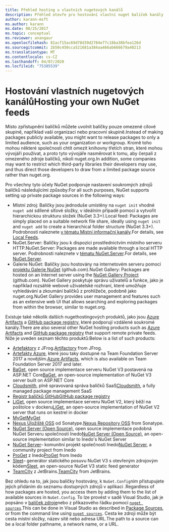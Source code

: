 ```yaml
---
title: Přehled hosting u vlastních nugetových kanálů
description: Přehled otevře pro hostování vlastní nuget balíček kanály nebo galerie místně nebo vzdáleně.
author: karann-msft
ms.author: karann
ms.date: 08/25/2017
ms.topic: conceptual
ms.reviewer: anangaur
ms.openlocfilehash: 81acf15ac69d78d39d2784e77c18ba38bfea126d
ms.sourcegitcommit: 2b50c450cca521681a384aa466ab666679a40213
ms.translationtype: MT
ms.contentlocale: cs-CZ
ms.lasthandoff: 04/07/2020
ms.locfileid: "75385539"
---
```

# <a name="hosting-your-own-nuget-feeds"></a><span data-ttu-id="72607-103">Hostování vlastních nugetových kanálů</span><span class="sxs-lookup"><span data-stu-id="72607-103">Hosting your own NuGet feeds</span></span>

<span data-ttu-id="72607-104">Místo zpřístupnění balíčků můžete uvolnit balíčky pouze omezené cílové skupině, například vaší organizaci nebo pracovní skupině.</span><span class="sxs-lookup"><span data-stu-id="72607-104">Instead of making packages publicly available, you might want to release packages to only a limited audience, such as your organization or workgroup.</span></span> <span data-ttu-id="72607-105">Kromě toho mohou některé společnosti chtít omezit knihovny třetích stran, které mohou vývojáři používat, a proto tyto vývojáře nasměrovat k tomu, aby čerpali z omezeného zdroje balíčků, nikoli nuget.org.</span><span class="sxs-lookup"><span data-stu-id="72607-105">In addition, some companies may want to restrict which third-party libraries their developers may use, and thus direct those developers to draw from a limited package source rather than nuget.org.</span></span>

<span data-ttu-id="72607-106">Pro všechny tyto účely NuGet podporuje nastavení soukromých zdrojů balíčků následujícími způsoby:</span><span class="sxs-lookup"><span data-stu-id="72607-106">For all such purposes, NuGet supports setting up private package sources in the following ways:</span></span>

- <span data-ttu-id="72607-107">Místní zdroj: Balíčky jsou jednoduše umístěny na `nuget init` vhodné `nuget add` sdílené síťové složky, v ideálním případě pomocí a vytvořit hierarchickou strukturu složek (NuGet 3.3+).</span><span class="sxs-lookup"><span data-stu-id="72607-107">Local feed: Packages are simply placed on a suitable network file share, ideally using `nuget init` and `nuget add` to create a hierarchical folder structure (NuGet 3.3+).</span></span> <span data-ttu-id="72607-108">Podrobnosti naleznete [v tématu Místní informační kanály](../hosting-packages/local-feeds.md).</span><span class="sxs-lookup"><span data-stu-id="72607-108">For details, see [Local Feeds](../hosting-packages/local-feeds.md).</span></span>
- <span data-ttu-id="72607-109">NuGet.Server: Balíčky jsou k dispozici prostřednictvím místního serveru HTTP.</span><span class="sxs-lookup"><span data-stu-id="72607-109">NuGet.Server: Packages are made available through a local HTTP server.</span></span> <span data-ttu-id="72607-110">Podrobnosti naleznete v [tématu NuGet.Server](../hosting-packages/nuget-server.md).</span><span class="sxs-lookup"><span data-stu-id="72607-110">For details, see [NuGet.Server](../hosting-packages/nuget-server.md).</span></span>
- <span data-ttu-id="72607-111">Galerie NuGet: Balíčky jsou hostovány na internetovém serveru pomocí [projektu Galerie NuGet](https://github.com/NuGet/NuGetGallery#build-and-run-the-gallery-in-arbitrary-number-easy-steps) (github.com).</span><span class="sxs-lookup"><span data-stu-id="72607-111">NuGet Gallery: Packages are hosted on an Internet server using the [NuGet Gallery Project](https://github.com/NuGet/NuGetGallery#build-and-run-the-gallery-in-arbitrary-number-easy-steps) (github.com).</span></span> <span data-ttu-id="72607-112">NuGet Gallery poskytuje správu uživatelů a funkce, jako je například rozsáhlé webové uživatelské rozhraní, které umožňuje vyhledávání a zkoumání balíčků z prohlížeče, podobně jako nuget.org.</span><span class="sxs-lookup"><span data-stu-id="72607-112">NuGet Gallery provides user management and features such as an extensive web UI that allows searching and exploring packages from within the browser, similar to nuget.org.</span></span>

<span data-ttu-id="72607-113">Existuje také několik dalších nugethostingových produktů, jako jsou [Azure Artifacts](https://www.visualstudio.com/docs/package/nuget/publish) a [GitHub package registry,](https://help.github.com/articles/configuring-nuget-for-use-with-github-package-registry) které podporují vzdálené soukromé kanály.</span><span class="sxs-lookup"><span data-stu-id="72607-113">There are also several other NuGet hosting products such as [Azure Artifacts](https://www.visualstudio.com/docs/package/nuget/publish) and [GitHub package registry](https://help.github.com/articles/configuring-nuget-for-use-with-github-package-registry) that support remote private feeds.</span></span> <span data-ttu-id="72607-114">Níže je uveden seznam těchto produktů:</span><span class="sxs-lookup"><span data-stu-id="72607-114">Below is a list of such products:</span></span>

- <span data-ttu-id="72607-115">[Artefaktory](https://www.jfrog.com/artifactory/) z JFrog.</span><span class="sxs-lookup"><span data-stu-id="72607-115">[Artifactory](https://www.jfrog.com/artifactory/) from JFrog.</span></span>
- <span data-ttu-id="72607-116">[Artefakty Azure](https://www.visualstudio.com/docs/package/nuget/publish), které jsou taky dostupné na Team Foundation Server 2017 a novějším.</span><span class="sxs-lookup"><span data-stu-id="72607-116">[Azure Artifacts](https://www.visualstudio.com/docs/package/nuget/publish), which is also available on Team Foundation Server 2017 and later.</span></span>
- <span data-ttu-id="72607-117">[BaGet](https://github.com/loic-sharma/BaGet), open source implementace serveru NuGet V3 postavená na ASP.NET Core</span><span class="sxs-lookup"><span data-stu-id="72607-117">[BaGet](https://github.com/loic-sharma/BaGet), an open-source implementation of NuGet V3 server built on ASP.NET Core</span></span>
- <span data-ttu-id="72607-118">[Cloudsmith](https://cloudsmith.io/l/nuget-feed/), plně spravovaná správa balíčků SaaS</span><span class="sxs-lookup"><span data-stu-id="72607-118">[Cloudsmith](https://cloudsmith.io/l/nuget-feed/), a fully managed package management SaaS</span></span>
- [<span data-ttu-id="72607-119">Registr balíčků GitHub</span><span class="sxs-lookup"><span data-stu-id="72607-119">GitHub package registry</span></span>](https://help.github.com/articles/configuring-nuget-for-use-with-github-package-registry)
- <span data-ttu-id="72607-120">[LiGet](https://github.com/ai-traders/liget), open source implementace serveru NuGet V2, který běží na poštolce v dockeru</span><span class="sxs-lookup"><span data-stu-id="72607-120">[LiGet](https://github.com/ai-traders/liget), an open-source implementation of NuGet V2 server that runs on kestrel in docker</span></span>
- [<span data-ttu-id="72607-121">MyGet</span><span class="sxs-lookup"><span data-stu-id="72607-121">MyGet</span></span>](https://myget.org)
- <span data-ttu-id="72607-122">[Nexus Úložiště OSS](https://www.sonatype.com/nexus-repository-oss) od Sonatype.</span><span class="sxs-lookup"><span data-stu-id="72607-122">[Nexus Repository OSS](https://www.sonatype.com/nexus-repository-oss) from Sonatype.</span></span>
- <span data-ttu-id="72607-123">[NuGet Server (Open Source)](https://github.com/svenkle/nuget-server), open source implementace podobná NuGet Serveru společnosti Inedo</span><span class="sxs-lookup"><span data-stu-id="72607-123">[NuGet Server (Open Source)](https://github.com/svenkle/nuget-server), an open-source implementation similar to Inedo's NuGet Server</span></span>
- <span data-ttu-id="72607-124">[NuGet Server](http://nugetserver.net/)– komunitní projekt společnosti Inedo</span><span class="sxs-lookup"><span data-stu-id="72607-124">[NuGet Server](http://nugetserver.net/), a community project from Inedo</span></span>
- <span data-ttu-id="72607-125">[ProGet](https://inedo.com/proget) z Inedo</span><span class="sxs-lookup"><span data-stu-id="72607-125">[ProGet](https://inedo.com/proget) from Inedo</span></span>
- <span data-ttu-id="72607-126">[Sleet](https://github.com/emgarten/sleet)– generátor statického posuvu NuGet V3 s otevřeným zdrojovým kódem</span><span class="sxs-lookup"><span data-stu-id="72607-126">[Sleet](https://github.com/emgarten/sleet), an open-source NuGet V3 static feed generator</span></span>
- <span data-ttu-id="72607-127">[TeamCity](https://www.jetbrains.com/teamcity/) z JetBrains.</span><span class="sxs-lookup"><span data-stu-id="72607-127">[TeamCity](https://www.jetbrains.com/teamcity/) from JetBrains.</span></span>

<span data-ttu-id="72607-128">Bez ohledu na to, jak jsou balíčky hostovány, k `NuGet.Config`nim přistupujete jejich přidáním do seznamu dostupných zdrojů v aplikaci .</span><span class="sxs-lookup"><span data-stu-id="72607-128">Regardless of how packages are hosted, you access them by adding them to the list of available sources in `NuGet.Config`.</span></span> <span data-ttu-id="72607-129">To lze provést v sadě Visual Studio, jak je popsáno v [balíček zdroje](../consume-packages/install-use-packages-visual-studio.md#package-sources)nebo z příkazového řádku pomocí [`nuget sources`](../reference/cli-reference/cli-ref-sources.md).</span><span class="sxs-lookup"><span data-stu-id="72607-129">This can be done in Visual Studio as described in [Package Sources](../consume-packages/install-use-packages-visual-studio.md#package-sources), or from the command line using [`nuget sources`](../reference/cli-reference/cli-ref-sources.md).</span></span> <span data-ttu-id="72607-130">Cesta ke zdroji může být cesta místní složky, název sítě nebo adresa URL.</span><span class="sxs-lookup"><span data-stu-id="72607-130">The path to a source can be a local folder pathname, a network name, or a URL.</span></span>
